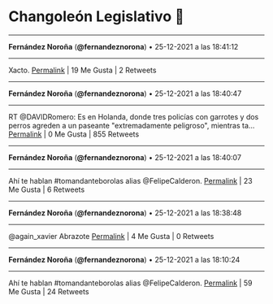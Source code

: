 # Changoleón Legislativo 🙈
*****
**Fernández Noroña** (**@fernandeznorona**) • 25-12-2021 a las 18:41:12
*****
Xacto.
[Permalink](https://twitter.com/fernandeznorona/status/1474933285235081216) | 19 Me Gusta | 2 Retweets
*****
**Fernández Noroña** (**@fernandeznorona**) • 25-12-2021 a las 18:40:47
*****
RT @DAVlDRomero: Es en Holanda, donde tres policías con garrotes y dos perros agreden a un paseante "extremadamente peligroso", mientras ta…
[Permalink](https://twitter.com/fernandeznorona/status/1474933179630997506) | 0 Me Gusta | 855 Retweets
*****
**Fernández Noroña** (**@fernandeznorona**) • 25-12-2021 a las 18:40:07
*****
Ahí te hablan #tomandanteborolas alias @FelipeCalderon.
[Permalink](https://twitter.com/fernandeznorona/status/1474933010675941379) | 23 Me Gusta | 6 Retweets
*****
**Fernández Noroña** (**@fernandeznorona**) • 25-12-2021 a las 18:38:48
*****
@again_xavier Abrazote
[Permalink](https://twitter.com/fernandeznorona/status/1474932678537486336) | 4 Me Gusta | 0 Retweets
*****
**Fernández Noroña** (**@fernandeznorona**) • 25-12-2021 a las 18:10:24
*****
Ahí te hablan #tomandanteborolas alias @FelipeCalderon.
[Permalink](https://twitter.com/fernandeznorona/status/1474925534882713602) | 59 Me Gusta | 24 Retweets